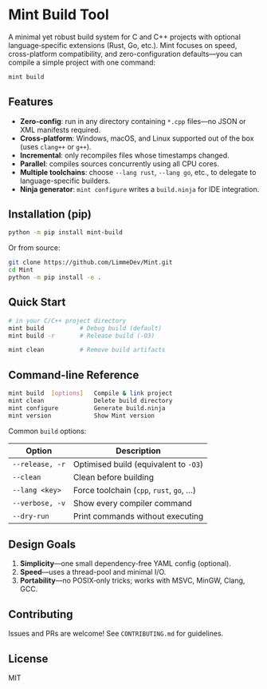 # Mint Build Tool

A minimal yet robust build system for C and C++ projects with optional language‐specific extensions (Rust, Go, etc.).  Mint focuses on speed, cross-platform compatibility, and zero-configuration defaults—you can compile a simple project with one command:

```bash
mint build
```

## Features

* **Zero-config**: run in any directory containing `*.cpp` files—no JSON or XML manifests required.
* **Cross-platform**: Windows, macOS, and Linux supported out of the box (uses `clang++` or `g++`).
* **Incremental**: only recompiles files whose timestamps changed.
* **Parallel**: compiles sources concurrently using all CPU cores.
* **Multiple toolchains**: choose `--lang rust`, `--lang go`, etc., to delegate to language-specific builders.
* **Ninja generator**: `mint configure` writes a `build.ninja` for IDE integration.

## Installation (pip)

```bash
python -m pip install mint-build
```

Or from source:

```bash
git clone https://github.com/LimmeDev/Mint.git
cd Mint
python -m pip install -e .
```

## Quick Start

```bash
# in your C/C++ project directory
mint build          # Debug build (default)
mint build -r       # Release build (-O3)

mint clean          # Remove build artifacts
```

## Command-line Reference

```bash
mint build  [options]   Compile & link project
mint clean              Delete build directory
mint configure          Generate build.ninja
mint version            Show Mint version
```

Common `build` options:

| Option | Description |
|--------|-------------|
| `--release, -r` | Optimised build (equivalent to `-O3`) |
| `--clean`       | Clean before building |
| `--lang <key>`  | Force toolchain (`cpp`, `rust`, `go`, …) |
| `--verbose, -v` | Show every compiler command |
| `--dry-run`     | Print commands without executing |

## Design Goals

1. **Simplicity**—one small dependency-free YAML config (optional).
2. **Speed**—uses a thread-pool and minimal I/O.
3. **Portability**—no POSIX‐only tricks; works with MSVC, MinGW, Clang, GCC.

## Contributing

Issues and PRs are welcome!  See `CONTRIBUTING.md` for guidelines.

## License

MIT 